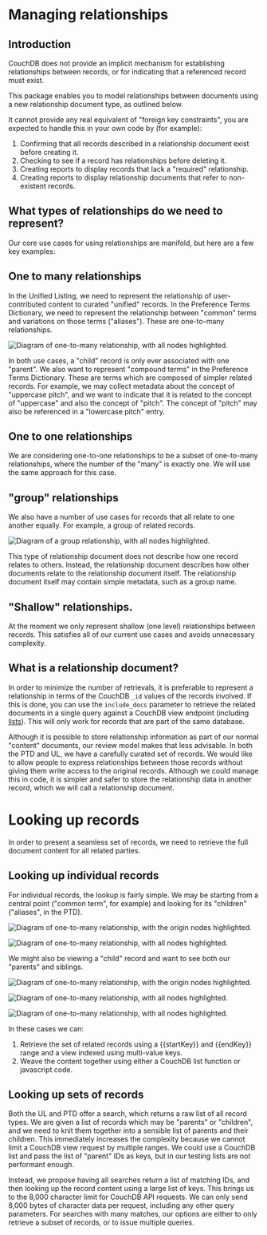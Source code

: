 # Managing relationships

## Introduction

CouchDB does not provide an implicit mechanism for establishing relationships between records, or for indicating that a referenced record must exist.

This package enables you to model relationships between documents using a new relationship document type, as outlined below.

It cannot provide any real equivalent of "foreign key constraints", you are expected to handle this in your own code by (for example):

1. Confirming that all records described in a relationship document exist before creating it.
2. Checking to see if a record has relationships before deleting it.
3. Creating reports to display records that lack a "required" relationship.
4. Creating reports to display relationship documents that refer to non-existent records.

## What types of relationships do we need to represent?

Our core use cases for using relationships are manifold, but here are a few key examples:

## One to many relationships

In the Unified Listing, we need to represent the relationship of user-contributed content to curated "unified" records.  In the Preference Terms Dictionary, we need to represent the relationship between "common" terms and variations on those terms ("aliases").  These are one-to-many relationships.

![Diagram of one-to-many relationship, with all nodes highlighted.](./images/one-to-many-all-selected.svg)

In both use cases, a "child" record is only ever associated with one "parent".  We also want to represent "compound terms" in the Preference Terms Dictionary.  These are terms which are composed of simpler related records.  For example, we may collect metadata about the concept of "uppercase pitch", and we want to indicate that it is related to the concept of "uppercase" and also the concept of "pitch".  The concept of "pitch" may also be referenced in a "lowercase pitch" entry.

## One to one relationships

We are considering one-to-one relationships to be a subset of one-to-many relationships, where the number of the "many" is exactly one.  We will use the same approach for this case.

## "group" relationships

We also have a number of use cases for records that all relate to one another equally.  For example, a group of related records.

![Diagram of a group relationship, with all nodes highlighted.](./images/group-all-selected.svg)

This type of relationship document does not describe how one record relates to others.  Instead, the relationship document describes how other documents relate to the relationship document itself.  The relationship document itself may contain simple metadata, such as a group name.


## "Shallow" relationships.

At the moment we only represent shallow (one level) relationships between records.  This satisfies all of our current use cases and avoids unnecessary complexity.

## What is a relationship document?

In order to minimize the number of retrievals, it is preferable to represent a relationship in terms of the CouchDB `_id` values of the records involved.  If this is done, you can use the `include_docs` parameter to retrieve the related documents in a single query against a CouchDB view endpoint (including [lists](http://guide.couchdb.org/draft/transforming.html)).  This will only work for records that are part of the same database.

Although it is possible to store relationship information as part of our normal "content" documents, our review model makes that less advisable.  In both the PTD and UL, we have a carefully curated set of records.  We would like to allow people to express relationships between those records without giving them write access to the original records.  Although we could manage this in code, it is simpler and safer to store the relationship data in another record, which we will call a relationship document.

# Looking up records

In order to present a seamless set of records, we need to retrieve the full document content for all related parties.

## Looking up individual records

For individual records, the lookup is fairly simple.  We may be starting from a central point ("common term", for example) and looking for its "children" ("aliases", in the PTD).

![Diagram of one-to-many relationship, with the origin nodes highlighted.](./images/one-to-many-orig-selected.svg)

![Diagram of one-to-many relationship, with all nodes highlighted.](./images/one-to-many-all-selected.svg)


We might also be viewing a "child" record and want to see both our "parents" and siblings.

![Diagram of one-to-many relationship, with the origin nodes highlighted.](./images/one-to-many-node-selected.svg)

![Diagram of one-to-many relationship, with all nodes highlighted.](./images/one-to-many-link-selected.svg)

![Diagram of one-to-many relationship, with all nodes highlighted.](./images/one-to-many-all-selected.svg)


In these cases we can:

1. Retrieve the set of related records using a {{startKey}} and {{endKey}} range and a view indexed using multi-value keys.
2. Weave the content together using either a CouchDB list function or javascript code.

## Looking up sets of records

Both the UL and PTD offer a search, which returns a raw list of all record types.  We are given a list of records which may be "parents" or "children", and we need to knit them together into a sensible list of parents and their children.  This immediately increases the complexity because we cannot limit a CouchDB view request by multiple ranges.  We could use a CouchDB list and pass the list of "parent" IDs as keys, but in our testing lists are not performant enough.

Instead, we propose having all searches return a list of matching IDs, and then looking up the record content using a large list of keys.  This brings us to the 8,000 character limit for CouchDB API requests.  We can only send 8,000 bytes of character data per request, including any other query parameters.  For searches with many matches, our options are either to only retrieve a subset of records, or to issue multiple queries.